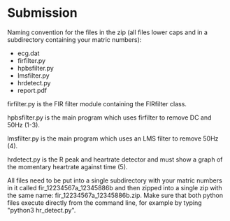 # Submission

Naming convention for the files in the zip (all files lower caps and in a subdirectory containing your matric numbers):

- ecg.dat 
- firfilter.py 
- hpbsfilter.py 
- lmsfilter.py 
- hrdetect.py 
- report.pdf

firfilter.py is the FIR filter module containing the FIRfilter class.

hpbsfilter.py is the main program which uses firfilter to remove DC and 50Hz (1-3). 

lmsfilter.py is the main program which uses an LMS filter to remove 50Hz (4). 

hrdetect.py is the R peak and heartrate detector and must show a graph of the momentary heartrate against time (5).

All files need to be put into a single subdirectory with your matric numbers in it called fir_12234567a_12345886b and then zipped into a single zip with the same name: fir_12234567a_12345886b.zip. Make sure that both python files execute directly from the command line, for example by typing "python3 hr_detect.py".

